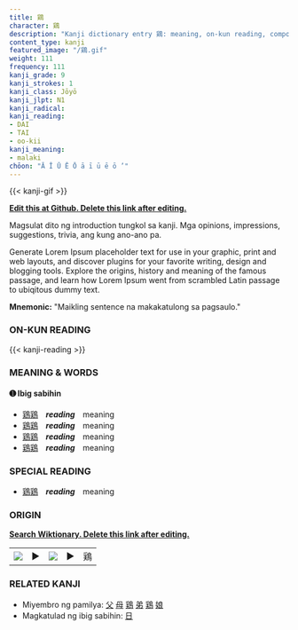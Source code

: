 ```yaml
---
title: 鶏
character: 鶏
description: "Kanji dictionary entry 鶏: meaning, on-kun reading, compounds, origin, related kanji"
content_type: kanji
featured_image: "/鶏.gif"
weight: 111
frequency: 111
kanji_grade: 9
kanji_strokes: 1
kanji_class: Jōyō
kanji_jlpt: N1
kanji_radical: 
kanji_reading: 
- DAI
- TAI
- oo-kii
kanji_meaning:
- malaki
chōon: "Ā Ī Ū Ē Ō ā ī ū ē ō ’"
---
```

[//]: # (Don't edit the line below. Kanji animated GIF code is automatically generated.)
{{< kanji-gif >}}

[//]: # (Edit below this line.)

**[Edit this at Github. Delete this link after editing.](https://github.com/tim0g/tim/tree/main/content/kanji/鶏/index.md)**

Magsulat dito ng introduction tungkol sa kanji. Mga opinions, impressions, suggestions, trivia, ang kung ano-ano pa.

Generate Lorem Ipsum placeholder text for use in your graphic, print and web layouts, and discover plugins for your favorite writing, design and blogging tools. Explore the origins, history and meaning of the famous passage, and learn how Lorem Ipsum went from scrambled Latin passage to ubiqitous dummy text.
 
**Mnemonic:** "Maikling sentence na makakatulong sa pagsaulo."

### ON-KUN READING

[//]: # (Don't edit the line below. ON-KUN READING code is automatically generated.)
{{< kanji-reading >}}

### MEANING & WORDS

#### ➊ **Ibig sabihin**
  - [鶏](../鶏)[鶏](../鶏)　***reading***　meaning
  - [鶏](../鶏)[鶏](../鶏)　***reading***　meaning
  - [鶏](../鶏)[鶏](../鶏)　***reading***　meaning
  - [鶏](../鶏)[鶏](../鶏)　***reading***　meaning

### SPECIAL READING
  - [鶏](../鶏)[鶏](../鶏)　***reading***　meaning

### ORIGIN

**[Search Wiktionary. Delete this link after editing.](https://wiktionary.org/wiki/鶏)**
<table class="kanji-table"><tr><td>
<img src="60px-鶏-bronze.svg.png">
</td><td>▶</td><td>
<img src="60px-鶏-oracle.svg.png">
</td><td>▶</td>
<td class="kanji-origin">鶏</td>
</tr></table>

### RELATED KANJI
- Miyembro ng pamilya: [父](../父) [母](../母) [鶏](../鶏) [弟](../弟) [鶏](../鶏) [娘](../娘)
- Magkatulad ng ibig sabihin: [日](../日)
